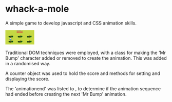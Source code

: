# whack-a-mole

A simple game to develop javascript and CSS animation skills.

<a href="https://tomsstuff101.github.io/whack-a-mole/">
    <img src="https://github.com/tomsstuff101/whack-a-mole/blob/master/README-Images/Whackamole.png" width="90vw" height=auto>
</a>

Traditional DOM techniques were employed, with a class for making the 'Mr Bump' character added or removed to create the animation. This was added in a randomised way.

A counter object was used to hold the score and methods for setting and displaying the score.

The 'animationend' was listed to , to determine if the animation sequence had ended before creating the next 'Mr Bump' animation.